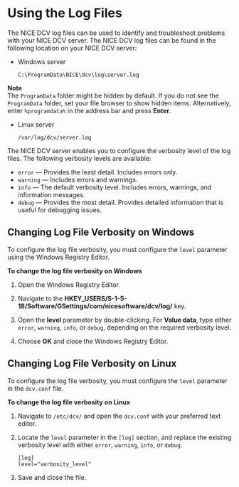 # Using the Log Files<a name="troubleshooting-logs"></a>

The NICE DCV log files can be used to identify and troubleshoot problems with your NICE DCV server\. The NICE DCV log files can be found in the following location on your NICE DCV server:
+ Windows server

  ```
  C:\ProgramData\NICE\dcv\log\server.log
  ```
**Note**  
The `ProgramData` folder might be hidden by default\. If you do not see the `ProgramData` folder, set your file browser to show hidden items\. Alternatively, enter `%programdata%` in the address bar and press **Enter**\.
+ Linux server

  ```
  /var/log/dcv/server.log
  ```

The NICE DCV server enables you to configure the verbosity level of the log files\. The following verbosity levels are available:
+ `error` — Provides the least detail\. Includes errors only\.
+ `warning` — Includes errors and warnings\.
+ `info` — The default verbosity level\. Includes errors, warnings, and information messages\.
+ `debug` — Provides the most detail\. Provides detailed information that is useful for debugging issues\.

## Changing Log File Verbosity on Windows<a name="troubleshooting-logs-windows"></a>

To configure the log file verbosity, you must configure the `level` parameter using the Windows Registry Editor\.

**To change the log file verbosity on Windows**

1. Open the Windows Registry Editor\.

1. Navigate to the **HKEY\_USERS/S\-1\-5\-18/Software/GSettings/com/nicesoftware/dcv/log/** key\.

1. Open the **level** parameter by double\-clicking\. For **Value data**, type either `error`, `warning`, `info`, or `debug`, depending on the required verbosity level\.

1. Choose **OK** and close the Windows Registry Editor\.

## Changing Log File Verbosity on Linux<a name="troubleshooting-logs-linux"></a>

To configure the log file verbosity, you must configure the `level` parameter in the `dcv.conf` file\.

**To change the log file verbosity on Linux**

1. Navigate to `/etc/dcv/` and open the `dcv.conf` with your preferred text editor\.

1. Locate the `level` parameter in the `[log]` section, and replace the existing verbosity level with either `error`, `warning`, `info`, or `debug`\.

   ```
   [log]
   level="verbosity_level"
   ```

1. Save and close the file\.